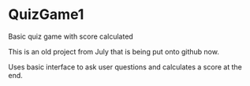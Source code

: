 # QuizGame1
Basic quiz game with score calculated

This is an old project from July that is being put onto github now.

Uses basic interface to ask user questions and calculates a score at the end. 
